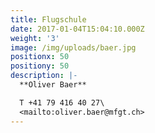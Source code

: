 ```yaml
---
title: Flugschule
date: 2017-01-04T15:04:10.000Z
weight: '3'
image: /img/uploads/baer.jpg
positionx: 50
positiony: 50
description: |-
  **Oliver Baer**

  T +41 79 416 40 27\
  <mailto:oliver.baer@mfgt.ch>
---
```


